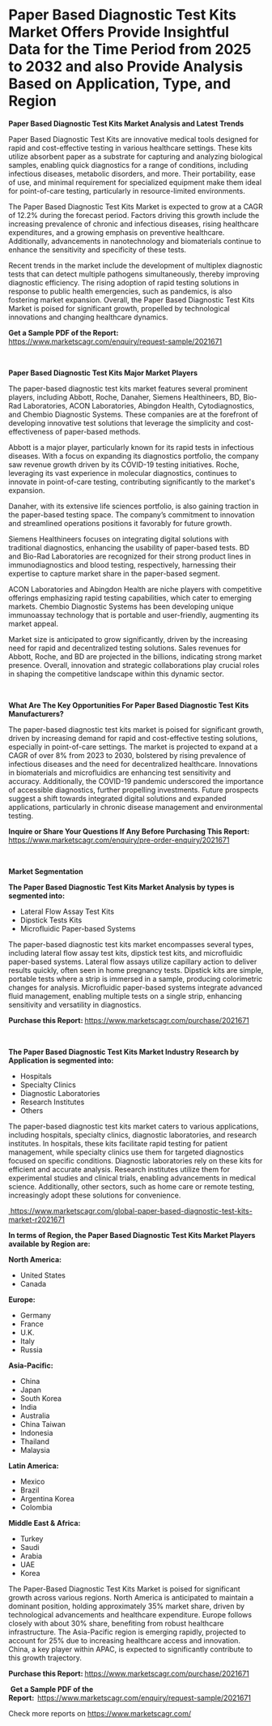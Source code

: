 <p><h1>Paper Based Diagnostic Test Kits Market Offers Provide Insightful Data for the Time Period from 2025 to 2032 and also Provide Analysis Based on Application, Type, and Region</h1></p><p><strong>Paper Based Diagnostic Test Kits Market Analysis and Latest Trends</strong></p>
<p><p>Paper Based Diagnostic Test Kits are innovative medical tools designed for rapid and cost-effective testing in various healthcare settings. These kits utilize absorbent paper as a substrate for capturing and analyzing biological samples, enabling quick diagnostics for a range of conditions, including infectious diseases, metabolic disorders, and more. Their portability, ease of use, and minimal requirement for specialized equipment make them ideal for point-of-care testing, particularly in resource-limited environments.</p><p>The Paper Based Diagnostic Test Kits Market is expected to grow at a CAGR of 12.2% during the forecast period. Factors driving this growth include the increasing prevalence of chronic and infectious diseases, rising healthcare expenditures, and a growing emphasis on preventive healthcare. Additionally, advancements in nanotechnology and biomaterials continue to enhance the sensitivity and specificity of these tests. </p><p>Recent trends in the market include the development of multiplex diagnostic tests that can detect multiple pathogens simultaneously, thereby improving diagnostic efficiency. The rising adoption of rapid testing solutions in response to public health emergencies, such as pandemics, is also fostering market expansion. Overall, the Paper Based Diagnostic Test Kits Market is poised for significant growth, propelled by technological innovations and changing healthcare dynamics.</p></p>
<p><strong>Get a Sample PDF of the Report:&nbsp;</strong> <a href="https://www.marketscagr.com/enquiry/request-sample/2021671?utm_campaign=3527&utm_medium=2&utm_source=Github&utm_content=ia&utm_term=29032025&utm_id=paper-based-diagnostic-test-kits">https://www.marketscagr.com/enquiry/request-sample/2021671</a></p>
<p>&nbsp;</p>
<p><strong>Paper Based Diagnostic Test Kits Major Market Players</strong></p>
<p><p>The paper-based diagnostic test kits market features several prominent players, including Abbott, Roche, Danaher, Siemens Healthineers, BD, Bio-Rad Laboratories, ACON Laboratories, Abingdon Health, Cytodiagnostics, and Chembio Diagnostic Systems. These companies are at the forefront of developing innovative test solutions that leverage the simplicity and cost-effectiveness of paper-based methods.</p><p>Abbott is a major player, particularly known for its rapid tests in infectious diseases. With a focus on expanding its diagnostics portfolio, the company saw revenue growth driven by its COVID-19 testing initiatives. Roche, leveraging its vast experience in molecular diagnostics, continues to innovate in point-of-care testing, contributing significantly to the market's expansion.</p><p>Danaher, with its extensive life sciences portfolio, is also gaining traction in the paper-based testing space. The company’s commitment to innovation and streamlined operations positions it favorably for future growth.</p><p>Siemens Healthineers focuses on integrating digital solutions with traditional diagnostics, enhancing the usability of paper-based tests. BD and Bio-Rad Laboratories are recognized for their strong product lines in immunodiagnostics and blood testing, respectively, harnessing their expertise to capture market share in the paper-based segment.</p><p>ACON Laboratories and Abingdon Health are niche players with competitive offerings emphasizing rapid testing capabilities, which cater to emerging markets. Chembio Diagnostic Systems has been developing unique immunoassay technology that is portable and user-friendly, augmenting its market appeal.</p><p>Market size is anticipated to grow significantly, driven by the increasing need for rapid and decentralized testing solutions. Sales revenues for Abbott, Roche, and BD are projected in the billions, indicating strong market presence. Overall, innovation and strategic collaborations play crucial roles in shaping the competitive landscape within this dynamic sector.</p></p>
<p>&nbsp;</p>
<p><strong>What Are The Key Opportunities For Paper Based Diagnostic Test Kits Manufacturers?</strong></p>
<p><p>The paper-based diagnostic test kits market is poised for significant growth, driven by increasing demand for rapid and cost-effective testing solutions, especially in point-of-care settings. The market is projected to expand at a CAGR of over 8% from 2023 to 2030, bolstered by rising prevalence of infectious diseases and the need for decentralized healthcare. Innovations in biomaterials and microfluidics are enhancing test sensitivity and accuracy. Additionally, the COVID-19 pandemic underscored the importance of accessible diagnostics, further propelling investments. Future prospects suggest a shift towards integrated digital solutions and expanded applications, particularly in chronic disease management and environmental testing.</p></p>
<p><strong>Inquire or Share Your Questions If Any Before Purchasing This Report:</strong> <a href="https://www.marketscagr.com/enquiry/pre-order-enquiry/2021671?utm_campaign=3527&utm_medium=2&utm_source=Github&utm_content=ia&utm_term=29032025&utm_id=paper-based-diagnostic-test-kits">https://www.marketscagr.com/enquiry/pre-order-enquiry/2021671</a></p>
<p>&nbsp;</p>
<p><strong>Market Segmentation</strong></p>
<p><strong>The Paper Based Diagnostic Test Kits Market Analysis by types is segmented into:</strong></p>
<p><ul><li>Lateral Flow Assay Test Kits</li><li>Dipstick Tests Kits</li><li>Microfluidic Paper-based Systems</li></ul></p>
<p><p>The paper-based diagnostic test kits market encompasses several types, including lateral flow assay test kits, dipstick test kits, and microfluidic paper-based systems. Lateral flow assays utilize capillary action to deliver results quickly, often seen in home pregnancy tests. Dipstick kits are simple, portable tests where a strip is immersed in a sample, producing colorimetric changes for analysis. Microfluidic paper-based systems integrate advanced fluid management, enabling multiple tests on a single strip, enhancing sensitivity and versatility in diagnostics.</p></p>
<p><strong>Purchase this Report:&nbsp;</strong><a href="https://www.marketscagr.com/purchase/2021671?utm_campaign=3527&utm_medium=2&utm_source=Github&utm_content=ia&utm_term=29032025&utm_id=paper-based-diagnostic-test-kits">https://www.marketscagr.com/purchase/2021671</a></p>
<p>&nbsp;</p>
<p><strong>The Paper Based Diagnostic Test Kits Market Industry Research by Application is segmented into:</strong></p>
<p><ul><li>Hospitals</li><li>Specialty Clinics</li><li>Diagnostic Laboratories</li><li>Research Institutes</li><li>Others</li></ul></p>
<p><p>The paper-based diagnostic test kits market caters to various applications, including hospitals, specialty clinics, diagnostic laboratories, and research institutes. In hospitals, these kits facilitate rapid testing for patient management, while specialty clinics use them for targeted diagnostics focused on specific conditions. Diagnostic laboratories rely on these kits for efficient and accurate analysis. Research institutes utilize them for experimental studies and clinical trials, enabling advancements in medical science. Additionally, other sectors, such as home care or remote testing, increasingly adopt these solutions for convenience.</p></p>
<p><a href="https://www.marketscagr.com/global-paper-based-diagnostic-test-kits-market-r2021671?utm_campaign=3527&utm_medium=2&utm_source=Github&utm_content=ia&utm_term=29032025&utm_id=paper-based-diagnostic-test-kits">&nbsp;https://www.marketscagr.com/global-paper-based-diagnostic-test-kits-market-r2021671</a></p>
<p><strong>In terms of Region, the Paper Based Diagnostic Test Kits Market Players available by Region are:</strong></p>
<p>
    <p> <strong> North America: </strong>
        <ul>
            <li>United States</li>
            <li>Canada</li>
        </ul>
        </p> 
    <p> <strong> Europe: </strong>
        <ul>
            <li>Germany</li>
            <li>France</li>
            <li>U.K.</li>
            <li>Italy</li>
            <li>Russia</li>
        </ul>
        </p> 
    <p> <strong> Asia-Pacific: </strong>
        <ul>
            <li>China</li>
            <li>Japan</li>
            <li>South Korea</li>
            <li>India</li>
            <li>Australia</li>
            <li>China Taiwan</li>
            <li>Indonesia</li>
            <li>Thailand</li>
            <li>Malaysia</li>
        </ul>
        </p> 
    <p> <strong> Latin America: </strong>
        <ul>
            <li>Mexico</li>
            <li>Brazil</li>
            <li>Argentina Korea</li>
            <li>Colombia</li>
        </ul>
        </p> 
    <p> <strong> Middle East & Africa: </strong>
        <ul>
            <li>Turkey</li>
            <li>Saudi</li>
            <li>Arabia</li>
            <li>UAE</li>
            <li>Korea</li>
        </ul>
    </p>
    </p>
<p><p>The Paper-Based Diagnostic Test Kits Market is poised for significant growth across various regions. North America is anticipated to maintain a dominant position, holding approximately 35% market share, driven by technological advancements and healthcare expenditure. Europe follows closely with about 30% share, benefiting from robust healthcare infrastructure. The Asia-Pacific region is emerging rapidly, projected to account for 25% due to increasing healthcare access and innovation. China, a key player within APAC, is expected to significantly contribute to this growth trajectory.</p></p>
<p><strong>Purchase this Report: </strong><a href="https://www.marketscagr.com/purchase/2021671?utm_campaign=3527&utm_medium=2&utm_source=Github&utm_content=ia&utm_term=29032025&utm_id=paper-based-diagnostic-test-kits">https://www.marketscagr.com/purchase/2021671</a></p>
<p>&nbsp;<strong>Get a Sample PDF of the Report:&nbsp;&nbsp;</strong><a href="https://www.marketscagr.com/enquiry/request-sample/2021671?utm_campaign=3527&utm_medium=2&utm_source=Github&utm_content=ia&utm_term=29032025&utm_id=paper-based-diagnostic-test-kits">https://www.marketscagr.com/enquiry/request-sample/2021671</a></p>
<p><strong></strong></p>
<p>Check more reports on <a href="https://www.marketscagr.com/?utm_campaign=3527&utm_medium=2&utm_source=Github&utm_content=ia&utm_term=29032025&utm_id=paper-based-diagnostic-test-kits">https://www.marketscagr.com/</a></p>